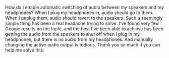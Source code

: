 How do I enable automatic switching of audio between my speakers and my headphones? When I plug my headphones in, audio should go to them. When I unplug them, audio should revert to the speakers. Such a seemingly simple thing has been a real headache trying to solve. I've found very few Google results on the topic, and the best I've been able to achieve has been getting the audio from the speskers to shut off when I plug in my headphones, but there is no audio from my headphones. And manually changing the active audio output is tedious. Thank you so much if you can help me solve this.